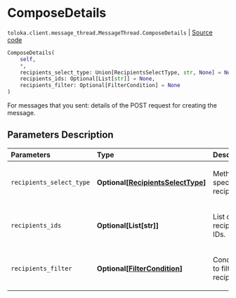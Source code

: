 # ComposeDetails
`toloka.client.message_thread.MessageThread.ComposeDetails` | [Source code](https://github.com/Toloka/toloka-kit/blob/v0.1.25/src/client/message_thread.py#L102)

```python
ComposeDetails(
    self,
    *,
    recipients_select_type: Union[RecipientsSelectType, str, None] = None,
    recipients_ids: Optional[List[str]] = None,
    recipients_filter: Optional[FilterCondition] = None
)
```

For messages that you sent: details of the POST request for creating the message.

## Parameters Description

| Parameters | Type | Description |
| :----------| :----| :-----------|
`recipients_select_type`|**Optional\[[RecipientsSelectType](toloka.client.message_thread.RecipientsSelectType.md)\]**|<p>Method for specifying recipients.</p>
`recipients_ids`|**Optional\[List\[str\]\]**|<p>List of recipients IDs.</p>
`recipients_filter`|**Optional\[[FilterCondition](toloka.client.filter.FilterCondition.md)\]**|<p>Condition to filter recipients.</p>
